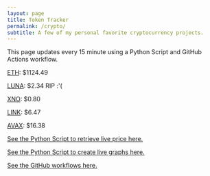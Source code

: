 ```yaml
---
layout: page
title: Token Tracker
permalink: /crypto/
subtitle: A few of my personal favorite cryptocurrency projects.
---
```


 This page updates every 15 minute using a Python Script and GitHub Actions workflow.


<!--BEGINCRYPTOINPUT-->
[ETH](https://smfxfc.github.io/crypto/eth.html): $1124.49

[LUNA](https://smfxfc.github.io/crypto/luna.html): $2.34 RIP :'(

[XNO](https://smfxfc.github.io/crypto/xno.html): $0.80

[LINK](https://smfxfc.github.io/crypto/link.html): $6.47

[AVAX](https://smfxfc.github.io/crypto/avax.html): $16.38

<!--ENDCRYPTOINPUT-->
 
 
[See the Python Script to retrieve live price here.](https://github.com/smfxfc/smfxfc.github.io/blob/master/src/get_cryptos.py)

[See the Python Script to create live graphs here.](https://github.com/smfxfc/smfxfc.github.io/blob/master/src/graph_crypto.py)

[See the GitHub workflows here.](https://github.com/smfxfc/smfxfc.github.io/blob/master/.github/workflows/)

